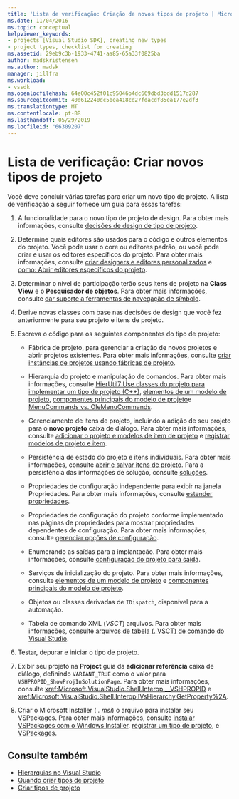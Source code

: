 ```yaml
---
title: 'Lista de verificação: Criação de novos tipos de projeto | Microsoft Docs'
ms.date: 11/04/2016
ms.topic: conceptual
helpviewer_keywords:
- projects [Visual Studio SDK], creating new types
- project types, checklist for creating
ms.assetid: 29eb9c3b-1933-4741-aa85-65a33f0825ba
author: madskristensen
ms.author: madsk
manager: jillfra
ms.workload:
- vssdk
ms.openlocfilehash: 64e00c452f01c95046b4dc669dbd3bdd1517d287
ms.sourcegitcommit: 40d612240dc5bea418cd27fdacdf85ea177e2df3
ms.translationtype: MT
ms.contentlocale: pt-BR
ms.lasthandoff: 05/29/2019
ms.locfileid: "66309207"
---
```

# <a name="checklist-create-new-project-types"></a>Lista de verificação: Criar novos tipos de projeto
Você deve concluir várias tarefas para criar um novo tipo de projeto. A lista de verificação a seguir fornece um guia para essas tarefas:

1. A funcionalidade para o novo tipo de projeto de design. Para obter mais informações, consulte [decisões de design de tipo de projeto](../../extensibility/internals/project-type-design-decisions.md).

2. Determine quais editores são usados para o código e outros elementos do projeto. Você pode usar o core ou editores padrão, ou você pode criar e usar os editores específicos do projeto. Para obter mais informações, consulte [criar designers e editores personalizados](../../extensibility/creating-custom-editors-and-designers.md) e [como: Abrir editores específicos do projeto](../../extensibility/how-to-open-project-specific-editors.md).

3. Determinar o nível de participação terão seus itens de projeto na **Class View** e o **Pesquisador de objetos**. Para obter mais informações, consulte [dar suporte a ferramentas de navegação de símbolo](../../extensibility/internals/supporting-symbol-browsing-tools.md).

4. Derive novas classes com base nas decisões de design que você fez anteriormente para seu projeto e itens de projeto.

5. Escreva o código para os seguintes componentes do tipo de projeto:

    - Fábrica de projeto, para gerenciar a criação de novos projetos e abrir projetos existentes. Para obter mais informações, consulte [criar instâncias de projetos usando fábricas de projeto](../../extensibility/internals/creating-project-instances-by-using-project-factories.md).

    - Hierarquia do projeto e manipulação de comandos. Para obter mais informações, consulte [HierUtil7 Use classes do projeto para implementar um tipo de projeto (C++)](https://msdn.microsoft.com/library/a5c16a09-94a2-46ef-87b5-35b815e2f346), [elementos de um modelo de projeto](../../extensibility/internals/elements-of-a-project-model.md), [componentes principais do modelo de projeto](../../extensibility/internals/project-model-core-components.md)e [ MenuCommands vs. OleMenuCommands](../../extensibility/menucommands-vs-olemenucommands.md).

    - Gerenciamento de itens de projeto, incluindo a adição de seu projeto para o **novo projeto** caixa de diálogo. Para obter mais informações, consulte [adicionar o projeto e modelos de item de projeto](../../extensibility/internals/adding-project-and-project-item-templates.md) e [registrar modelos de projeto e item](../../extensibility/internals/registering-project-and-item-templates.md).

    - Persistência de estado do projeto e itens individuais. Para obter mais informações, consulte [abrir e salvar itens de projeto](../../extensibility/internals/opening-and-saving-project-items.md). Para a persistência das informações de solução, consulte [soluções](../../extensibility/internals/solutions-overview.md).

    - Propriedades de configuração independente para exibir na janela Propriedades. Para obter mais informações, consulte [estender propriedades](../../extensibility/internals/extending-properties.md).

    - Propriedades de configuração do projeto conforme implementado nas páginas de propriedades para mostrar propriedades dependentes de configuração. Para obter mais informações, consulte [gerenciar opções de configuração](../../extensibility/internals/managing-configuration-options.md).

    - Enumerando as saídas para a implantação. Para obter mais informações, consulte [configuração do projeto para saída](../../extensibility/internals/project-configuration-for-output.md).

    - Serviços de inicialização do projeto. Para obter mais informações, consulte [elementos de um modelo de projeto](../../extensibility/internals/elements-of-a-project-model.md) e [componentes principais do modelo de projeto](../../extensibility/internals/project-model-core-components.md).

    - Objetos ou classes derivadas de `IDispatch`, disponível para a automação.

    - Tabela de comando XML (*VSCT*) arquivos. Para obter mais informações, consulte [arquivos de tabela (. VSCT) de comando do Visual Studio](../../extensibility/internals/visual-studio-command-table-dot-vsct-files.md).

6. Testar, depurar e iniciar o tipo de projeto.

7. Exibir seu projeto na **Project** guia da **adicionar referência** caixa de diálogo, definindo `VARIANT_TRUE` como o valor para `VSHPROPID_ShowProjInSolutionPage`. Para obter mais informações, consulte <xref:Microsoft.VisualStudio.Shell.Interop.__VSHPROPID> e <xref:Microsoft.VisualStudio.Shell.Interop.IVsHierarchy.GetProperty%2A>.

8. Criar o Microsoft Installer ( *. msi*) o arquivo para instalar seu VSPackages. Para obter mais informações, consulte [instalar VSPackages com o Windows Installer](../../extensibility/internals/installing-vspackages-with-windows-installer.md), [registrar um tipo de projeto](../../extensibility/internals/registering-a-project-type.md), e [VSPackages](../../extensibility/internals/vspackages.md).

## <a name="see-also"></a>Consulte também
- [Hierarquias no Visual Studio](../../extensibility/internals/hierarchies-in-visual-studio.md)
- [Quando criar tipos de projeto](../../extensibility/internals/when-to-create-project-types.md)
- [Criar tipos de projeto](../../extensibility/internals/creating-project-types.md)